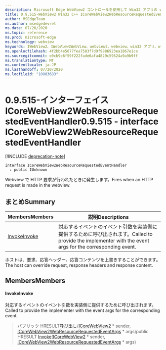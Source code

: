 ```yaml
---
description: Microsoft Edge WebView2 コントロールを使用して Win32 アプリの web コンテンツをホストする
title: 0.9.515-WebView2 Win32 C++ ICoreWebView2WebResourceRequestedEventHandler
author: MSEdgeTeam
ms.author: msedgedevrel
ms.date: 07/20/2020
ms.topic: reference
ms.prod: microsoft-edge
ms.technology: webview
keywords: IWebView2、IWebView2WebView、webview2、webview、win32 アプリ、win32、edge、ICoreWebView2、ICoreWebView2Controller、browser control、edge html
ms.openlocfilehash: 4f2bb4e5077fea7583f7d9f9886923ea1867e1ce
ms.sourcegitcommit: e0cb9e6f59f222fade6afa4829c59524a9a9b9ff
ms.translationtype: MT
ms.contentlocale: ja-JP
ms.lasthandoff: 07/20/2020
ms.locfileid: "10883683"
---
```

# <span data-ttu-id="24ce1-104">0.9.515-インターフェイス ICoreWebView2WebResourceRequestedEventHandler</span><span class="sxs-lookup"><span data-stu-id="24ce1-104">0.9.515 - interface ICoreWebView2WebResourceRequestedEventHandler</span></span> 

[!INCLUDE [deprecation-note](../../includes/deprecation-note.md)]

```
interface ICoreWebView2WebResourceRequestedEventHandler
  : public IUnknown
```

<span data-ttu-id="24ce1-105">Webview で HTTP 要求が行われたときに発生します。</span><span class="sxs-lookup"><span data-stu-id="24ce1-105">Fires when an HTTP request is made in the webview.</span></span>

## <span data-ttu-id="24ce1-106">まとめ</span><span class="sxs-lookup"><span data-stu-id="24ce1-106">Summary</span></span>

 <span data-ttu-id="24ce1-107">Members</span><span class="sxs-lookup"><span data-stu-id="24ce1-107">Members</span></span>                        | <span data-ttu-id="24ce1-108">説明</span><span class="sxs-lookup"><span data-stu-id="24ce1-108">Descriptions</span></span>
--------------------------------|---------------------------------------------
[<span data-ttu-id="24ce1-109">Invoke</span><span class="sxs-lookup"><span data-stu-id="24ce1-109">Invoke</span></span>](#invoke) | <span data-ttu-id="24ce1-110">対応するイベントのイベント引数を実装側に提供するために呼び出されます。</span><span class="sxs-lookup"><span data-stu-id="24ce1-110">Called to provide the implementer with the event args for the corresponding event.</span></span>

<span data-ttu-id="24ce1-111">ホストは、要求、応答ヘッダー、応答コンテンツを上書きすることができます。</span><span class="sxs-lookup"><span data-stu-id="24ce1-111">The host can override request, response headers and response content.</span></span>

## <span data-ttu-id="24ce1-112">Members</span><span class="sxs-lookup"><span data-stu-id="24ce1-112">Members</span></span>

#### <span data-ttu-id="24ce1-113">Invoke</span><span class="sxs-lookup"><span data-stu-id="24ce1-113">Invoke</span></span> 

<span data-ttu-id="24ce1-114">対応するイベントのイベント引数を実装側に提供するために呼び出されます。</span><span class="sxs-lookup"><span data-stu-id="24ce1-114">Called to provide the implementer with the event args for the corresponding event.</span></span>

> <span data-ttu-id="24ce1-115">パブリック HRESULT[呼び出し](#invoke)([ICoreWebView2](icorewebview2.md) \* sender, [ICoreWebView2WebResourceRequestedEventArgs](icorewebview2webresourcerequestedeventargs.md) \* args)</span><span class="sxs-lookup"><span data-stu-id="24ce1-115">public HRESULT [Invoke](#invoke)([ICoreWebView2](icorewebview2.md) \* sender, [ICoreWebView2WebResourceRequestedEventArgs](icorewebview2webresourcerequestedeventargs.md) \* args)</span></span>

